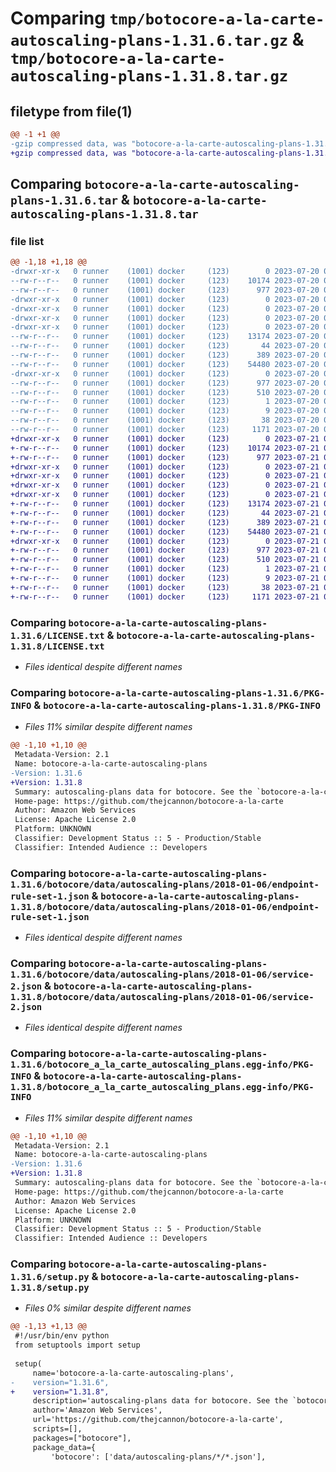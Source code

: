 # Comparing `tmp/botocore-a-la-carte-autoscaling-plans-1.31.6.tar.gz` & `tmp/botocore-a-la-carte-autoscaling-plans-1.31.8.tar.gz`

## filetype from file(1)

```diff
@@ -1 +1 @@
-gzip compressed data, was "botocore-a-la-carte-autoscaling-plans-1.31.6.tar", last modified: Thu Jul 20 01:20:09 2023, max compression
+gzip compressed data, was "botocore-a-la-carte-autoscaling-plans-1.31.8.tar", last modified: Fri Jul 21 01:21:18 2023, max compression
```

## Comparing `botocore-a-la-carte-autoscaling-plans-1.31.6.tar` & `botocore-a-la-carte-autoscaling-plans-1.31.8.tar`

### file list

```diff
@@ -1,18 +1,18 @@
-drwxr-xr-x   0 runner    (1001) docker     (123)        0 2023-07-20 01:20:09.526593 botocore-a-la-carte-autoscaling-plans-1.31.6/
--rw-r--r--   0 runner    (1001) docker     (123)    10174 2023-07-20 01:20:09.000000 botocore-a-la-carte-autoscaling-plans-1.31.6/LICENSE.txt
--rw-r--r--   0 runner    (1001) docker     (123)      977 2023-07-20 01:20:09.526593 botocore-a-la-carte-autoscaling-plans-1.31.6/PKG-INFO
-drwxr-xr-x   0 runner    (1001) docker     (123)        0 2023-07-20 01:20:09.526593 botocore-a-la-carte-autoscaling-plans-1.31.6/botocore/
-drwxr-xr-x   0 runner    (1001) docker     (123)        0 2023-07-20 01:20:09.526593 botocore-a-la-carte-autoscaling-plans-1.31.6/botocore/data/
-drwxr-xr-x   0 runner    (1001) docker     (123)        0 2023-07-20 01:20:09.526593 botocore-a-la-carte-autoscaling-plans-1.31.6/botocore/data/autoscaling-plans/
-drwxr-xr-x   0 runner    (1001) docker     (123)        0 2023-07-20 01:20:09.526593 botocore-a-la-carte-autoscaling-plans-1.31.6/botocore/data/autoscaling-plans/2018-01-06/
--rw-r--r--   0 runner    (1001) docker     (123)    13174 2023-07-20 01:19:55.000000 botocore-a-la-carte-autoscaling-plans-1.31.6/botocore/data/autoscaling-plans/2018-01-06/endpoint-rule-set-1.json
--rw-r--r--   0 runner    (1001) docker     (123)       44 2023-07-20 01:19:55.000000 botocore-a-la-carte-autoscaling-plans-1.31.6/botocore/data/autoscaling-plans/2018-01-06/examples-1.json
--rw-r--r--   0 runner    (1001) docker     (123)      389 2023-07-20 01:19:55.000000 botocore-a-la-carte-autoscaling-plans-1.31.6/botocore/data/autoscaling-plans/2018-01-06/paginators-1.json
--rw-r--r--   0 runner    (1001) docker     (123)    54480 2023-07-20 01:19:55.000000 botocore-a-la-carte-autoscaling-plans-1.31.6/botocore/data/autoscaling-plans/2018-01-06/service-2.json
-drwxr-xr-x   0 runner    (1001) docker     (123)        0 2023-07-20 01:20:09.526593 botocore-a-la-carte-autoscaling-plans-1.31.6/botocore_a_la_carte_autoscaling_plans.egg-info/
--rw-r--r--   0 runner    (1001) docker     (123)      977 2023-07-20 01:20:09.000000 botocore-a-la-carte-autoscaling-plans-1.31.6/botocore_a_la_carte_autoscaling_plans.egg-info/PKG-INFO
--rw-r--r--   0 runner    (1001) docker     (123)      510 2023-07-20 01:20:09.000000 botocore-a-la-carte-autoscaling-plans-1.31.6/botocore_a_la_carte_autoscaling_plans.egg-info/SOURCES.txt
--rw-r--r--   0 runner    (1001) docker     (123)        1 2023-07-20 01:20:09.000000 botocore-a-la-carte-autoscaling-plans-1.31.6/botocore_a_la_carte_autoscaling_plans.egg-info/dependency_links.txt
--rw-r--r--   0 runner    (1001) docker     (123)        9 2023-07-20 01:20:09.000000 botocore-a-la-carte-autoscaling-plans-1.31.6/botocore_a_la_carte_autoscaling_plans.egg-info/top_level.txt
--rw-r--r--   0 runner    (1001) docker     (123)       38 2023-07-20 01:20:09.526593 botocore-a-la-carte-autoscaling-plans-1.31.6/setup.cfg
--rw-r--r--   0 runner    (1001) docker     (123)     1171 2023-07-20 01:20:09.000000 botocore-a-la-carte-autoscaling-plans-1.31.6/setup.py
+drwxr-xr-x   0 runner    (1001) docker     (123)        0 2023-07-21 01:21:18.066861 botocore-a-la-carte-autoscaling-plans-1.31.8/
+-rw-r--r--   0 runner    (1001) docker     (123)    10174 2023-07-21 01:21:17.000000 botocore-a-la-carte-autoscaling-plans-1.31.8/LICENSE.txt
+-rw-r--r--   0 runner    (1001) docker     (123)      977 2023-07-21 01:21:18.066861 botocore-a-la-carte-autoscaling-plans-1.31.8/PKG-INFO
+drwxr-xr-x   0 runner    (1001) docker     (123)        0 2023-07-21 01:21:18.066861 botocore-a-la-carte-autoscaling-plans-1.31.8/botocore/
+drwxr-xr-x   0 runner    (1001) docker     (123)        0 2023-07-21 01:21:18.066861 botocore-a-la-carte-autoscaling-plans-1.31.8/botocore/data/
+drwxr-xr-x   0 runner    (1001) docker     (123)        0 2023-07-21 01:21:18.066861 botocore-a-la-carte-autoscaling-plans-1.31.8/botocore/data/autoscaling-plans/
+drwxr-xr-x   0 runner    (1001) docker     (123)        0 2023-07-21 01:21:18.066861 botocore-a-la-carte-autoscaling-plans-1.31.8/botocore/data/autoscaling-plans/2018-01-06/
+-rw-r--r--   0 runner    (1001) docker     (123)    13174 2023-07-21 01:21:06.000000 botocore-a-la-carte-autoscaling-plans-1.31.8/botocore/data/autoscaling-plans/2018-01-06/endpoint-rule-set-1.json
+-rw-r--r--   0 runner    (1001) docker     (123)       44 2023-07-21 01:21:06.000000 botocore-a-la-carte-autoscaling-plans-1.31.8/botocore/data/autoscaling-plans/2018-01-06/examples-1.json
+-rw-r--r--   0 runner    (1001) docker     (123)      389 2023-07-21 01:21:06.000000 botocore-a-la-carte-autoscaling-plans-1.31.8/botocore/data/autoscaling-plans/2018-01-06/paginators-1.json
+-rw-r--r--   0 runner    (1001) docker     (123)    54480 2023-07-21 01:21:06.000000 botocore-a-la-carte-autoscaling-plans-1.31.8/botocore/data/autoscaling-plans/2018-01-06/service-2.json
+drwxr-xr-x   0 runner    (1001) docker     (123)        0 2023-07-21 01:21:18.066861 botocore-a-la-carte-autoscaling-plans-1.31.8/botocore_a_la_carte_autoscaling_plans.egg-info/
+-rw-r--r--   0 runner    (1001) docker     (123)      977 2023-07-21 01:21:18.000000 botocore-a-la-carte-autoscaling-plans-1.31.8/botocore_a_la_carte_autoscaling_plans.egg-info/PKG-INFO
+-rw-r--r--   0 runner    (1001) docker     (123)      510 2023-07-21 01:21:18.000000 botocore-a-la-carte-autoscaling-plans-1.31.8/botocore_a_la_carte_autoscaling_plans.egg-info/SOURCES.txt
+-rw-r--r--   0 runner    (1001) docker     (123)        1 2023-07-21 01:21:18.000000 botocore-a-la-carte-autoscaling-plans-1.31.8/botocore_a_la_carte_autoscaling_plans.egg-info/dependency_links.txt
+-rw-r--r--   0 runner    (1001) docker     (123)        9 2023-07-21 01:21:18.000000 botocore-a-la-carte-autoscaling-plans-1.31.8/botocore_a_la_carte_autoscaling_plans.egg-info/top_level.txt
+-rw-r--r--   0 runner    (1001) docker     (123)       38 2023-07-21 01:21:18.066861 botocore-a-la-carte-autoscaling-plans-1.31.8/setup.cfg
+-rw-r--r--   0 runner    (1001) docker     (123)     1171 2023-07-21 01:21:17.000000 botocore-a-la-carte-autoscaling-plans-1.31.8/setup.py
```

### Comparing `botocore-a-la-carte-autoscaling-plans-1.31.6/LICENSE.txt` & `botocore-a-la-carte-autoscaling-plans-1.31.8/LICENSE.txt`

 * *Files identical despite different names*

### Comparing `botocore-a-la-carte-autoscaling-plans-1.31.6/PKG-INFO` & `botocore-a-la-carte-autoscaling-plans-1.31.8/PKG-INFO`

 * *Files 11% similar despite different names*

```diff
@@ -1,10 +1,10 @@
 Metadata-Version: 2.1
 Name: botocore-a-la-carte-autoscaling-plans
-Version: 1.31.6
+Version: 1.31.8
 Summary: autoscaling-plans data for botocore. See the `botocore-a-la-carte` package for more info.
 Home-page: https://github.com/thejcannon/botocore-a-la-carte
 Author: Amazon Web Services
 License: Apache License 2.0
 Platform: UNKNOWN
 Classifier: Development Status :: 5 - Production/Stable
 Classifier: Intended Audience :: Developers
```

### Comparing `botocore-a-la-carte-autoscaling-plans-1.31.6/botocore/data/autoscaling-plans/2018-01-06/endpoint-rule-set-1.json` & `botocore-a-la-carte-autoscaling-plans-1.31.8/botocore/data/autoscaling-plans/2018-01-06/endpoint-rule-set-1.json`

 * *Files identical despite different names*

### Comparing `botocore-a-la-carte-autoscaling-plans-1.31.6/botocore/data/autoscaling-plans/2018-01-06/service-2.json` & `botocore-a-la-carte-autoscaling-plans-1.31.8/botocore/data/autoscaling-plans/2018-01-06/service-2.json`

 * *Files identical despite different names*

### Comparing `botocore-a-la-carte-autoscaling-plans-1.31.6/botocore_a_la_carte_autoscaling_plans.egg-info/PKG-INFO` & `botocore-a-la-carte-autoscaling-plans-1.31.8/botocore_a_la_carte_autoscaling_plans.egg-info/PKG-INFO`

 * *Files 11% similar despite different names*

```diff
@@ -1,10 +1,10 @@
 Metadata-Version: 2.1
 Name: botocore-a-la-carte-autoscaling-plans
-Version: 1.31.6
+Version: 1.31.8
 Summary: autoscaling-plans data for botocore. See the `botocore-a-la-carte` package for more info.
 Home-page: https://github.com/thejcannon/botocore-a-la-carte
 Author: Amazon Web Services
 License: Apache License 2.0
 Platform: UNKNOWN
 Classifier: Development Status :: 5 - Production/Stable
 Classifier: Intended Audience :: Developers
```

### Comparing `botocore-a-la-carte-autoscaling-plans-1.31.6/setup.py` & `botocore-a-la-carte-autoscaling-plans-1.31.8/setup.py`

 * *Files 0% similar despite different names*

```diff
@@ -1,13 +1,13 @@
 #!/usr/bin/env python
 from setuptools import setup
 
 setup(
     name='botocore-a-la-carte-autoscaling-plans',
-    version="1.31.6",
+    version="1.31.8",
     description='autoscaling-plans data for botocore. See the `botocore-a-la-carte` package for more info.',
     author='Amazon Web Services',
     url='https://github.com/thejcannon/botocore-a-la-carte',
     scripts=[],
     packages=["botocore"],
     package_data={
         'botocore': ['data/autoscaling-plans/*/*.json'],
```

